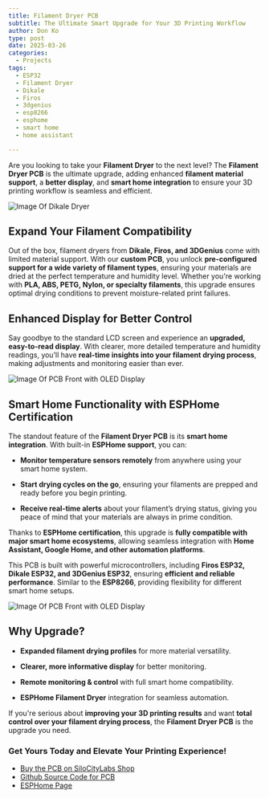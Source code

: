 ```yaml
---
title: Filament Dryer PCB
subtitle: The Ultimate Smart Upgrade for Your 3D Printing Workflow
author: Don Ko
type: post
date: 2025-03-26
categories:
  - Projects
tags:
  - ESP32
  - Filament Dryer
  - Dikale
  - Firos
  - 3dgenius
  - esp8266
  - esphome
  - smart home
  - home assistant

---
```

Are you looking to take your **Filament Dryer** to the next level? The **Filament Dryer PCB** is the ultimate upgrade, adding enhanced **filament material support**, a **better display**, and **smart home integration** to ensure your 3D printing workflow is seamless and efficient.

<!--more-->

![Image Of Dikale Dryer](https://shop.silocitylabs.com/cdn/shop/files/compatible-dikale-unit.jpg?v=1740586586&width=720 "Image Of Dikale Dryer")


**Expand Your Filament Compatibility**
--------------------------------------

Out of the box, filament dryers from **Dikale, Firos, and 3DGenius** come with limited material support. With our **custom PCB**, you unlock **pre-configured support for a wide variety of filament types**, ensuring your materials are dried at the perfect temperature and humidity level. Whether you're working with **PLA, ABS, PETG, Nylon, or specialty filaments**, this upgrade ensures optimal drying conditions to prevent moisture-related print failures.

**Enhanced Display for Better Control**
---------------------------------------

Say goodbye to the standard LCD screen and experience an **upgraded, easy-to-read display**. With clearer, more detailed temperature and humidity readings, you’ll have **real-time insights into your filament drying process**, making adjustments and monitoring easier than ever.

![Image Of PCB Front with OLED Display](https://shop.silocitylabs.com/cdn/shop/files/dikale-esp32-pcb-front.webp?v=1740711990&width=720 "Image Of PCB Front with OLED Display")

**Smart Home Functionality with ESPHome Certification**
-------------------------------------------------------

The standout feature of the **Filament Dryer PCB** is its **smart home integration**. With built-in **ESPHome support**, you can:

*   **Monitor temperature sensors remotely** from anywhere using your smart home system.
    
*   **Start drying cycles on the go**, ensuring your filaments are prepped and ready before you begin printing.
    
*   **Receive real-time alerts** about your filament’s drying status, giving you peace of mind that your materials are always in prime condition.
    

Thanks to **ESPHome certification**, this upgrade is **fully compatible with major smart home ecosystems**, allowing seamless integration with **Home Assistant, Google Home, and other automation platforms**.

This PCB is built with powerful microcontrollers, including **Firos ESP32, Dikale ESP32, and 3DGenius ESP32**, ensuring **efficient and reliable performance**. Similar to the **ESP8266**, providing flexibility for different smart home setups.

![Image Of PCB Front with OLED Display](https://shop.silocitylabs.com/cdn/shop/files/dikale-esp32-pcb-back.webp?v=1740711990&width=720 "Image Of PCB Front with OLED Display")

**Why Upgrade?**
----------------

*   **Expanded filament drying profiles** for more material versatility.
    
*   **Clearer, more informative display** for better monitoring.
    
*   **Remote monitoring & control** with full smart home compatibility.
    
*   **ESPHome Filament Dryer** integration for seamless automation.
    

If you're serious about **improving your 3D printing results** and want **total control over your filament drying process**, the **Filament Dryer PCB** is the upgrade you need.

### **Get Yours Today and Elevate Your Printing Experience!**

 - [Buy the PCB on SiloCityLabs Shop](https://shop.silocitylabs.com/products/3dgenius-dikale-firos-smart-pcb-esp32-conversion)
 - [Github Source Code for PCB](https://github.com/SiloCityLabs/esp32-dikale-dryer)
 - [ESPHome Page](https://devices.esphome.io/devices/SiloCityLabs-Dikale-Filament-Dryer)